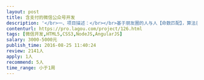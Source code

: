 ```yaml
---                
layout: post       
title: 含支付的微信公众号开发           
description: '</br>一、项目描述：</br></br>基于朋友圈的人与人【命数匹配】，算法已经有了，需要技术配合来实现。</br></br>匹配之后，会产生一个百分比，然后会有相应的解读。</br></br>部分解读需要微信支付来看。</br></br>二、涉及到的工作量：</br></br>5个页面；微信授权；用户系统；随机的用户匹配；微信支付；</br></br></br>ps：产品与设计会提前搞定</br>'     
contenturl: https://pro.lagou.com/project/126.html      
tags: [微信开发,HTML5,CSS3,NodeJS,AngularJS]            
salary: 3000-5000元          
publish_time: 2016-08-25 11:40:24         
review: 2141人                   
apply: 1人                   
recommend: 5人                   
time_range: 小于1周              
---                 
```

